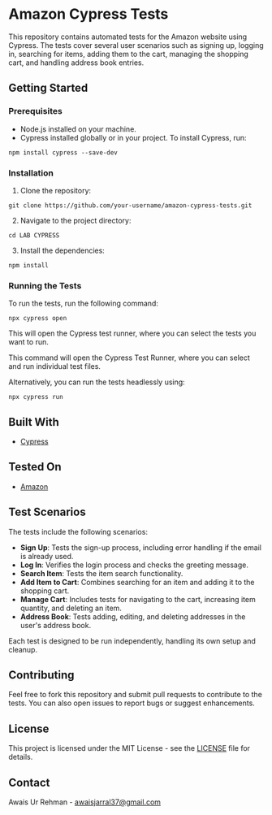 # Amazon Cypress Tests

This repository contains automated tests for the Amazon website using Cypress. The tests cover several user scenarios such as signing up, logging in, searching for items, adding them to the cart, managing the shopping cart, and handling address book entries.

## Getting Started

### Prerequisites

- Node.js installed on your machine.
- Cypress installed globally or in your project. To install Cypress, run:

```
npm install cypress --save-dev
```

### Installation

1. Clone the repository:

```
git clone https://github.com/your-username/amazon-cypress-tests.git
```

2. Navigate to the project directory:

```
cd LAB CYPRESS
```

3. Install the dependencies:

```
npm install
```

### Running the Tests

To run the tests, run the following command:

```
npx cypress open
```

This will open the Cypress test runner, where you can select the tests you want to run.

This command will open the Cypress Test Runner, where you can select and run individual test files.

Alternatively, you can run the tests headlessly using:

```
npx cypress run
```

## Built With

- [Cypress](https://www.cypress.io/)

## Tested On

- [Amazon](https://www.amazon.com/)

## Test Scenarios

The tests include the following scenarios:

- **Sign Up**: Tests the sign-up process, including error handling if the email is already used.
- **Log In**: Verifies the login process and checks the greeting message.
- **Search Item**: Tests the item search functionality.
- **Add Item to Cart**: Combines searching for an item and adding it to the shopping cart.
- **Manage Cart**: Includes tests for navigating to the cart, increasing item quantity, and deleting an item.
- **Address Book**: Tests adding, editing, and deleting addresses in the user's address book.

Each test is designed to be run independently, handling its own setup and cleanup.

## Contributing

Feel free to fork this repository and submit pull requests to contribute to the tests. You can also open issues to report bugs or suggest enhancements.

## License

This project is licensed under the MIT License - see the [LICENSE](LICENSE.md) file for details.

## Contact

Awais Ur Rehman - awaisjarral37@gmail.com
